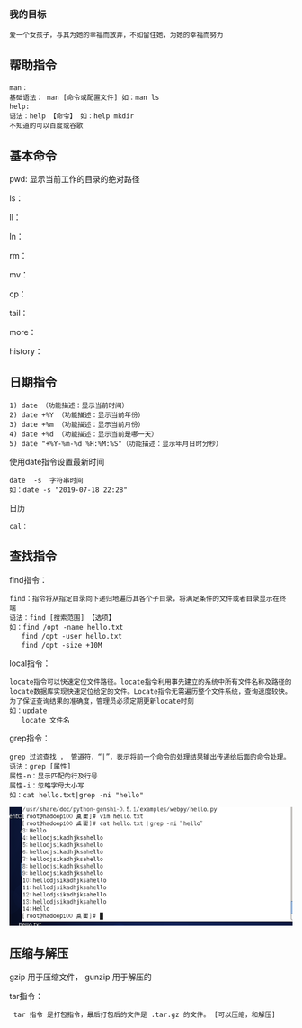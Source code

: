 ### 我的目标

~~~
爱一个女孩子，与其为她的幸福而放弃，不如留住她，为她的幸福而努力
~~~

## 帮助指令

~~~
man：
基础语法： man [命令或配置文件] 如：man ls
help:
语法：help 【命令】 如：help mkdir
不知道的可以百度或谷歌
~~~

## 基本命令

pwd: 显示当前工作的目录的绝对路径

ls：

ll：

ln：

rm：

mv：

cp：

tail：

more：

history：

## 日期指令

~~~
1) date	（功能描述：显示当前时间）
2) date +%Y	（功能描述：显示当前年份）
3) date +%m	（功能描述：显示当前月份） 
4) date +%d	（功能描述：显示当前是哪一天）
5) date "+%Y-%m-%d %H:%M:%S"（功能描述：显示年月日时分秒）
~~~

使用date指令设置最新时间

~~~
date  -s  字符串时间
如：date -s "2019-07-18 22:28"
~~~

日历

~~~
cal：
~~~

## 查找指令

find指令：

~~~
find：指令将从指定目录向下递归地遍历其各个子目录，将满足条件的文件或者目录显示在终端
语法：find [搜索范围] 【选项】
如：find /opt -name hello.txt
   find /opt -user hello.txt
   find /opt -size +10M
~~~

local指令：

~~~
locate指令可以快速定位文件路径。locate指令利用事先建立的系统中所有文件名称及路径的locate数据库实现快速定位给定的文件。Locate指令无需遍历整个文件系统，查询速度较快。为了保证查询结果的准确度，管理员必须定期更新locate时刻
如：update
   locate 文件名	
~~~

grep指令：

~~~
grep 过滤查找 ， 管道符，“|”，表示将前一个命令的处理结果输出传递给后面的命令处理。
语法：grep [属性]
属性-n：显示匹配的行及行号
属性-i：忽略字母大小写
如：cat hello.txt|grep -ni "hello"
~~~



![1563461609371](每日笔记二.assets/1563461609371.png)

## 压缩与解压

gzip 用于压缩文件， gunzip 用于解压的

tar指令：

~~~
 tar 指令 是打包指令，最后打包后的文件是 .tar.gz 的文件。 [可以压缩，和解压]
~~~

